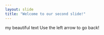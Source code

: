 ```yaml
---
layout: slide
title: "Welcome to our second slide!"
---
```

my beautiful text
Use the left arrow to go back!
